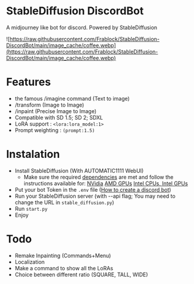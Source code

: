 # StableDiffusion DiscordBot
 A midjourney like bot for discord. Powered by StableDiffusion

 
 ![https://raw.githubusercontent.com/Frablock/StableDiffusion-DiscordBot/main/image_cache/coffee.webp](https://raw.githubusercontent.com/Frablock/StableDiffusion-DiscordBot/main/image_cache/coffee.webp)

# Features
 - the famous /imagine command (Text to image)
 - /transform (Image to Image)
 - /inpaint (Precise Image to Image)
 - Compatible with SD 1.5; SD 2; SDXL
 - LoRA support : `<lora:lora_model:1>`
 - Prompt weighting : `(prompt:1.5)`

# Instalation
 - Install StableDiffusion (With AUTOMATIC1111 WebUI)
   - Make sure the required [dependencies](https://github.com/AUTOMATIC1111/stable-diffusion-webui/wiki/Dependencies) are met and follow the instructions available for:
    [NVidia](https://github.com/AUTOMATIC1111/stable-diffusion-webui/wiki/Install-and-Run-on-NVidia-GPUs) 
    [AMD GPUs](https://github.com/AUTOMATIC1111/stable-diffusion-webui/wiki/Install-and-Run-on-AMD-GPUs)
    [Intel CPUs, Intel GPUs](https://github.com/openvinotoolkit/stable-diffusion-webui/wiki/Installation-on-Intel-Silicon)
 - Put your bot Token in the `.env` file ([How to create a discord bot](https://www.ionos.com/digitalguide/server/know-how/creating-discord-bot/))
 - Run your StableDiffusion server (with --api flag; You may need to change the URL in `stable_diffusion.py`)
 - Run `start.py`
- Enjoy

# Todo
 - Remake Inpainting (Commands+Menu)
 - Localization
 - Make a command to show all the LoRAs
 - Choice between different ratio (SQUARE, TALL, WIDE)
